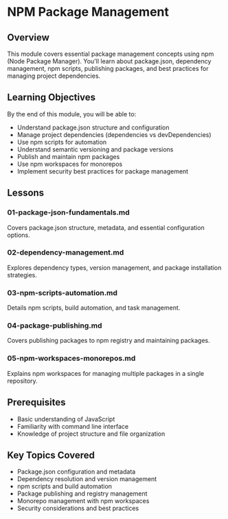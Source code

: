# NPM Package Management

## Overview
This module covers essential package management concepts using npm (Node Package Manager). You'll learn about package.json, dependency management, npm scripts, publishing packages, and best practices for managing project dependencies.

## Learning Objectives
By the end of this module, you will be able to:

- Understand package.json structure and configuration
- Manage project dependencies (dependencies vs devDependencies)
- Use npm scripts for automation
- Understand semantic versioning and package versions
- Publish and maintain npm packages
- Use npm workspaces for monorepos
- Implement security best practices for package management

## Lessons

### 01-package-json-fundamentals.md
Covers package.json structure, metadata, and essential configuration options.

### 02-dependency-management.md
Explores dependency types, version management, and package installation strategies.

### 03-npm-scripts-automation.md
Details npm scripts, build automation, and task management.

### 04-package-publishing.md
Covers publishing packages to npm registry and maintaining packages.

### 05-npm-workspaces-monorepos.md
Explains npm workspaces for managing multiple packages in a single repository.

## Prerequisites
- Basic understanding of JavaScript
- Familiarity with command line interface
- Knowledge of project structure and file organization

## Key Topics Covered
- Package.json configuration and metadata
- Dependency resolution and version management
- npm scripts and build automation
- Package publishing and registry management
- Monorepo management with npm workspaces
- Security considerations and best practices
